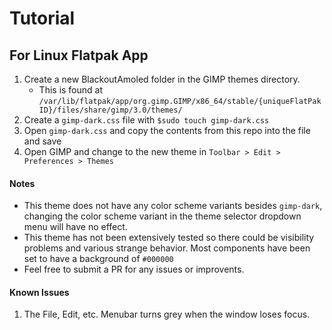 # Tutorial

## For Linux Flatpak App
  1. Create a new BlackoutAmoled folder in the GIMP themes directory.
      * This is found at `/var/lib/flatpak/app/org.gimp.GIMP/x86_64/stable/{uniqueFlatPakID}/files/share/gimp/3.0/themes/`
  2. Create a `gimp-dark.css` file with `$sudo touch gimp-dark.css`
  3. Open `gimp-dark.css` and copy the contents from this repo into the file and save
  4. Open GIMP and change to the new theme in `Toolbar > Edit > Preferences > Themes`

#### Notes
  * This theme does not have any color scheme variants besides `gimp-dark`, changing the color scheme variant in the theme selector dropdown menu will have no effect.
  * This theme has not been extensively tested so there could be visibility problems and various strange behavior. Most components have been set to have a background of `#000000`
  * Feel free to submit a PR for any issues or improvents.

#### Known Issues
  1. The File, Edit, etc. Menubar turns grey when the window loses focus. 
    